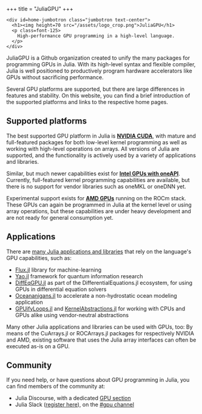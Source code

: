 +++
title = "JuliaGPU"
+++

~~~
<div id=home-jumbotron class="jumbotron text-center">
  <h1><img height=70 src="/assets/logo_crop.png">JuliaGPU</h1>
  <p class=font-125>
    High-performance GPU programming in a high-level language.
  </p>
</div>
~~~

JuliaGPU is a Github organization created to unify the many packages for programming GPUs in Julia. With its high-level syntax and flexible compiler, Julia is well positioned to productively program hardware accelerators like GPUs without
sacrificing performance.

Several GPU platforms are supported, but there are large differences in features and stability. On this website, you can find a brief introduction of the supported platforms and links to the respective home pages.

## Supported platforms

The best supported GPU platform in Julia is [**NVIDIA CUDA**](/cuda/), with mature and full-featured packages for both low-level kernel programming as well as working with high-level operations on arrays.
All versions of Julia are supported, and the functionality is actively used by a variety of applications and libraries.

Similar, but much newer capabilities exist for [**Intel GPUs with oneAPI**](/oneapi/). Currently, full-featured kernel programming capabilities are available, but there is no support for vendor libraries such as oneMKL or oneDNN yet.

Experimental support exists for [**AMD GPUs**](/rocm/) running on the ROCm stack. These GPUs can again be programmed in Julia at the kernel level or using array operations, but these capabilities are under heavy development and are not ready for general consumption yet.

## Applications

There are [many Julia applications and libraries](https://juliahub.com/ui/Packages/CUDAnative/4Zu2W/) that rely on the language's GPU
capabilities, such as:

- [Flux.jl](https://github.com/FluxML/Flux.jl) library for machine-learning
- [Yao.jl](https://github.com/QuantumBFS/Yao.jl) framework for quantum information research
- [DiffEqGPU.jl](https://github.com/JuliaDiffEq/DiffEqGPU.jl) as part of the DifferentialEquations.jl ecosystem, for using GPUs in differential equation solvers
- [Oceananigans.jl](https://github.com/climate-machine/Oceananigans.jl) to accelerate a non-hydrostatic ocean modeling application
- [GPUifyLoops.jl](https://github.com/vchuravy/GPUifyLoops.jl/) and [KernelAbstractions.jl](https://github.com/JuliaGPU/KernelAbstractions.jl) for working with CPUs and GPUs alike using vendor-neutral abstractions

Many other Julia applications and libraries can be used with GPUs, too: By means of the CuArrays.jl or ROCArrays.jl packages for respectively NVIDIA and AMD, existing software that uses the Julia array interfaces can often be executed as-is on a GPU.

## Community

If you need help, or have questions about GPU programming in Julia, you can find members of
the community at:

- Julia Discourse, with a dedicated [GPU section](https://discourse.julialang.org/c/domain/gpu/11)
- Julia Slack ([register here](https://slackinvite.julialang.org/)), on the [#gpu channel](https://julialang.slack.com/messages/C689Y34LE/)
